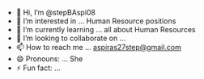 - 👋 Hi, I’m @stepBAspi08
- 👀 I’m interested in ... Human Resource positions
- 🌱 I’m currently learning ... all about Human Resources
- 💞️ I’m looking to collaborate on ... 
- 📫 How to reach me ... aspiras27step@gmail.com
- 😄 Pronouns: ... She
- ⚡ Fun fact: ... 

<!---
stepBAspi08/stepBAspi08 is a ✨ special ✨ repository because its `README.md` (this file) appears on your GitHub profile.
You can click the Preview link to take a look at your changes.
--->
